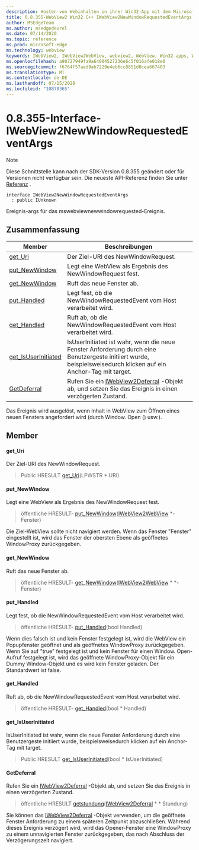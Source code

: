 ```yaml
---
description: Hosten von Webinhalten in ihrer Win32-App mit dem Microsoft Edge WebView2-Steuerelement
title: 0.8.355-WebView2 Win32 C++ IWebView2NewWindowRequestedEventArgs
author: MSEdgeTeam
ms.author: msedgedevrel
ms.date: 07/14/2020
ms.topic: reference
ms.prod: microsoft-edge
ms.technology: webview
keywords: IWebView2, IWebView2WebView, webview2, WebView, Win32-apps, Win32, Edge
ms.openlocfilehash: a90727949fa9a64004527236e6c5f016afe018e0
ms.sourcegitcommit: f6764f57aed9ab7229e4eb6cc8851d0cea667403
ms.translationtype: MT
ms.contentlocale: de-DE
ms.lasthandoff: 07/15/2020
ms.locfileid: "10878365"
---
```

# 0.8.355-Interface-IWebView2NewWindowRequestedEventArgs 

> [!NOTE]
> Diese Schnittstelle kann nach der SDK-Version 0.8.355 geändert oder für Versionen nicht verfügbar sein. Die neueste API-Referenz finden Sie unter [Referenz](../../../webview2-api-reference.md) .

```
interface IWebView2NewWindowRequestedEventArgs
  : public IUnknown
```

Ereignis-args für das mswebviewnewwindowrequested-Ereignis.

## Zusammenfassung

 Member                        | Beschreibungen
--------------------------------|---------------------------------------------
[get_Uri](#get_uri) | Der Ziel-URI des NewWindowRequest.
[put_NewWindow](#put_newwindow) | Legt eine WebView als Ergebnis des NewWindowRequest fest.
[get_NewWindow](#get_newwindow) | Ruft das neue Fenster ab.
[put_Handled](#put_handled) | Legt fest, ob die NewWindowRequestedEvent vom Host verarbeitet wird.
[get_Handled](#get_handled) | Ruft ab, ob die NewWindowRequestedEvent vom Host verarbeitet wird.
[get_IsUserInitiated](#get_isuserinitiated) | IsUserInitiated ist wahr, wenn die neue Fenster Anforderung durch eine Benutzergeste initiiert wurde, beispielsweisedurch klicken auf ein Anchor-Tag mit target.
[GetDeferral](#getdeferral) | Rufen Sie ein [IWebView2Deferral](IWebView2Deferral.md) -Objekt ab, und setzen Sie das Ereignis in einen verzögerten Zustand.

Das Ereignis wird ausgelöst, wenn Inhalt in WebView zum Öffnen eines neuen Fensters angefordert wird (durch Window. Open () usw.).

## Member

#### get_Uri 

Der Ziel-URI des NewWindowRequest.

> Public HRESULT [get_Uri](#get_uri)(LPWSTR * URI)

#### put_NewWindow 

Legt eine WebView als Ergebnis des NewWindowRequest fest.

> öffentliche HRESULT- [put_NewWindow](#put_newwindow)([IWebView2WebView](IWebView2WebView.md) *-Fenster)

Die Ziel-WebView sollte nicht navigiert werden. Wenn das Fenster "Fenster" eingestellt ist, wird das Fenster der obersten Ebene als geöffnetes WindowProxy zurückgegeben.

#### get_NewWindow 

Ruft das neue Fenster ab.

> öffentliche HRESULT- [get_NewWindow](#get_newwindow)([IWebView2WebView](IWebView2WebView.md) * *-Fenster)

#### put_Handled 

Legt fest, ob die NewWindowRequestedEvent vom Host verarbeitet wird.

> öffentliche HRESULT- [put_Handled](#put_handled)(bool Handled)

Wenn dies falsch ist und kein Fenster festgelegt ist, wird die WebView ein Popupfenster geöffnet und als geöffnetes WindowProxy zurückgegeben. Wenn Sie auf "true" festgelegt ist und kein Fenster für einen Window. Open-Aufruf festgelegt ist, wird das geöffnete WindowProxy-Objekt für ein Dummy Window-Objekt und es wird kein Fenster geladen. Der Standardwert ist false.

#### get_Handled 

Ruft ab, ob die NewWindowRequestedEvent vom Host verarbeitet wird.

> öffentliche HRESULT- [get_Handled](#get_handled)(bool * Handled)

#### get_IsUserInitiated 

IsUserInitiated ist wahr, wenn die neue Fenster Anforderung durch eine Benutzergeste initiiert wurde, beispielsweisedurch klicken auf ein Anchor-Tag mit target.

> Public HRESULT [get_IsUserInitiated](#get_isuserinitiated)(bool * IsUserInitiated)

#### GetDeferral 

Rufen Sie ein [IWebView2Deferral](IWebView2Deferral.md) -Objekt ab, und setzen Sie das Ereignis in einen verzögerten Zustand.

> öffentliche HRESULT [getstundung](#getdeferral)([IWebView2Deferral](IWebView2Deferral.md) * * Stundung)

Sie können das [IWebView2Deferral](IWebView2Deferral.md) -Objekt verwenden, um die geöffnete Fenster Anforderung zu einem späteren Zeitpunkt abzuschließen. Während dieses Ereignis verzögert wird, wird das Opener-Fenster eine WindowProxy zu einem unnavigierten Fenster zurückgegeben, das nach Abschluss der Verzögerungszeit navigiert.

